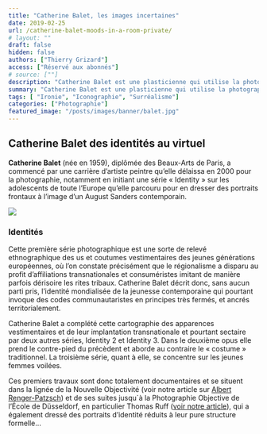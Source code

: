 ```yaml
---
title: "Catherine Balet, les images incertaines"
date: 2019-02-25
url: /catherine-balet-moods-in-a-room-private/ 
# layout: ""
draft: false
hidden: false
authors: ["Thierry Grizard"]
access: ["Réservé aux abonnés"]
# source: [""]
description: "Catherine Balet est une plasticienne qui utilise la photographie numérique et ses moyens de manipulation comme un outil de décomposition et reconstruction."
summary: "Catherine Balet est une plasticienne qui utilise la photographie numérique et ses moyens de manipulation comme un outil de décomposition et reconstruction."
tags: [ "Ironie", "Iconographie", "Surréalisme"]
categories: ["Photographie"]
featured_image: "/posts/images/banner/balet.jpg"
---
```

## Catherine Balet des identités au virtuel

**Catherine Balet** (née en 1959), diplômée des Beaux-Arts de Paris, a commencé par une carrière d’artiste peintre qu’elle délaissa en 2000 pour la photographie, notamment en initiant une série « Identity » sur les adolescents de toute l’Europe qu’elle parcouru pour en dresser des portraits frontaux à l’image d’un August Sanders contemporain.

![](/posts/images/balet/catherine-balet_photography.002.jpg)

### Identités

Cette première série photographique est une sorte de relevé ethnographique des us et coutumes vestimentaires des jeunes générations européennes, où l’on constate précisément que le régionalisme a disparu au profit d’affiliations transnationales et consuméristes imitant de manière parfois dérisoire les rites tribaux. Catherine Balet décrit donc, sans aucun parti pris, l’identité mondialisée de la jeunesse contemporaine qui pourtant invoque des codes communautaristes en principes très fermés, et ancrés territorialement.

Catherine Balet a complété cette cartographie des apparences vestimentaires et de leur implantation transnationale et pourtant sectaire par deux autres séries, Identity 2 et Identity 3. Dans le deuxième opus elle prend le contre-pied du précèdent et aborde au contraire le « costume » traditionnel. La troisième série, quant à elle, se concentre sur les jeunes femmes voilées.

Ces premiers travaux sont donc totalement documentaires et se situent dans la lignée de la Nouvelle Objectivité (voir notre article sur [Albert Renger-Patzsch](/albert-renger-patzsch-photography/)) et de ses suites jusqu\`à la Photographie Objective de l’École de Düsseldorf, en particulier Thomas Ruff ([voir notre article](/photographie/thomas-ruff/)), qui a également dressé des portraits d’identité réduits à leur pure structure formelle...